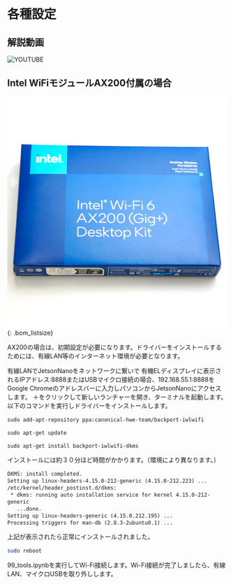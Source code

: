# 各種設定

## 解説動画

![YOUTUBE](7i4EWnY1NJs)

## Intel WiFiモジュールAX200付属の場合

![AX200](./../01.組み立て/img/img_bom/AX200DesktopKit.JPG){: .bom_listsize}

AX200の場合は、初期設定が必要になります。ドライバーをインストールするためには、有線LAN等のインターネット環境が必要となります。

有線LANでJetsonNanoをネットワークに繋いで
有機ELディスプレイに表示されるIPアドレス:8888またはUSBマイクロ接続の場合、192.168.55.1:8888をGoogle Chromeのアドレスバーに入力しパソコンからJetsonNanoにアクセスします。
＋をクリックして新しいランチャーを開き、ターミナルを起動します。以下のコマンドを実行しドライバーをインストールします。

```
sudo add-apt-repository ppa:canonical-hwe-team/backport-iwlwifi
```

```
sudo apt-get update
```

```
sudo apt-get install backport-iwlwifi-dkms
```
インストールには約３０分ほど時間がかかります。（環境により異なります。）

```shell-session
DKMS: install completed.
Setting up linux-headers-4.15.0-212-generic (4.15.0-212.223) ...
/etc/kernel/header_postinst.d/dkms:
 * dkms: running auto installation service for kernel 4.15.0-212-generic
   ...done.
Setting up linux-headers-generic (4.15.0.212.195) ...
Processing triggers for man-db (2.8.3-2ubuntu0.1) ...
```

上記が表示されたら正常にインストールされました。

```bash
sudo reboot
```

99_tools.ipynbを実行してWi-Fi接続します。Wi-Fi接続が完了しましたら、有線LAN、マイクロUSBを取り外しします。
